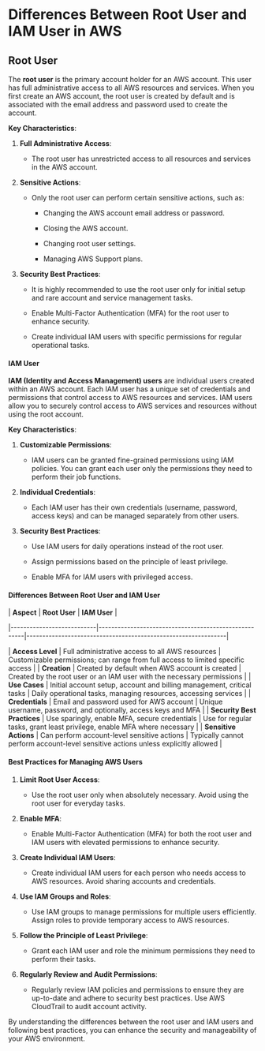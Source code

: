  <h1>Differences Between Root User and IAM User in AWS</h1>

<h2>Root User</h2>

The **root user** is the primary account holder for an AWS account. This user has full administrative access to all AWS resources and services. When you first create an AWS account, the root user is created by default and is associated with the email address and password used to create the account.

**Key Characteristics**:

1. **Full Administrative Access**:
   
   - The root user has unrestricted access to all resources and services in the AWS account.
     
   
3. **Sensitive Actions**:
   
   - Only the root user can perform certain sensitive actions, such as:
     
     - Changing the AWS account email address or password.
       
     - Closing the AWS account.
       
     - Changing root user settings.
       
     - Managing AWS Support plans.
       
   
5. **Security Best Practices**:
   
   - It is highly recommended to use the root user only for initial setup and rare account and service management tasks.
     
   - Enable Multi-Factor Authentication (MFA) for the root user to enhance security.
     
   - Create individual IAM users with specific permissions for regular operational tasks.
     

#### IAM User


**IAM (Identity and Access Management) users** are individual users created within an AWS account. Each IAM user has a unique set of credentials and permissions that control access to AWS resources and services. IAM users allow you to securely control access to AWS services and resources without using the root account.


**Key Characteristics**:

1. **Customizable Permissions**:
   
   - IAM users can be granted fine-grained permissions using IAM policies. You can grant each user only the permissions they need to perform their job functions.
     
   
3. **Individual Credentials**:
   
   - Each IAM user has their own credentials (username, password, access keys) and can be managed separately from other users.
     
   
5. **Security Best Practices**:
   
   - Use IAM users for daily operations instead of the root user.
     
   - Assign permissions based on the principle of least privilege.
     
   - Enable MFA for IAM users with privileged access.
     

#### Differences Between Root User and IAM User


| **Aspect**                | **Root User**                                        | **IAM User**                                                  |

|---------------------------|------------------------------------------------------|---------------------------------------------------------------|

| **Access Level**          | Full administrative access to all AWS resources      | Customizable permissions; can range from full access to limited specific access |
| **Creation**              | Created by default when AWS account is created       | Created by the root user or an IAM user with the necessary permissions |
| **Use Cases**             | Initial account setup, account and billing management, critical tasks | Daily operational tasks, managing resources, accessing services |
| **Credentials**           | Email and password used for AWS account              | Unique username, password, and optionally, access keys and MFA |
| **Security Best Practices** | Use sparingly, enable MFA, secure credentials       | Use for regular tasks, grant least privilege, enable MFA where necessary |
| **Sensitive Actions**     | Can perform account-level sensitive actions          | Typically cannot perform account-level sensitive actions unless explicitly allowed |

#### Best Practices for Managing AWS Users

1. **Limit Root User Access**:
   - Use the root user only when absolutely necessary. Avoid using the root user for everyday tasks.

2. **Enable MFA**:
   - Enable Multi-Factor Authentication (MFA) for both the root user and IAM users with elevated permissions to enhance security.

3. **Create Individual IAM Users**:
   - Create individual IAM users for each person who needs access to AWS resources. Avoid sharing accounts and credentials.

4. **Use IAM Groups and Roles**:
   - Use IAM groups to manage permissions for multiple users efficiently. Assign roles to provide temporary access to AWS resources.

5. **Follow the Principle of Least Privilege**:
   - Grant each IAM user and role the minimum permissions they need to perform their tasks.

6. **Regularly Review and Audit Permissions**:
   - Regularly review IAM policies and permissions to ensure they are up-to-date and adhere to security best practices. Use AWS CloudTrail to audit account activity.

By understanding the differences between the root user and IAM users and following best practices, you can enhance the security and manageability of your AWS environment.
